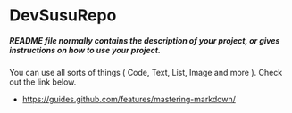 DevSusuRepo
===========
##### README file normally contains the description of your project, or gives instructions on how to use your project.
You can use all sorts of things ( Code, Text, List, Image and more ).
Check out the link below.
* https://guides.github.com/features/mastering-markdown/
